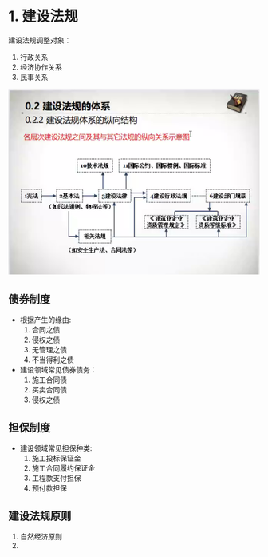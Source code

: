 # 1. 建设法规

建设法规调整对象：
1. 行政关系
2. 经济协作关系
3. 民事关系

![](attachments/Pasted%20image%2020220905153432.png)

## 债券制度
- 根据产生的缘由:
	1. 合同之债
	2. 侵权之债
	3. 无管理之债
	4. 不当得利之债
- 建设领域常见债券债务：
	1. 施工合同债
	2. 买卖合同债
	3. 侵权之债

## 担保制度
- 建设领域常见担保种类:
	1. 施工投标保证金
	2. 施工合同履约保证金
	3. 工程款支付担保
	4. 预付款担保
	
## 建设法规原则
1. 自然经济原则
2. 
